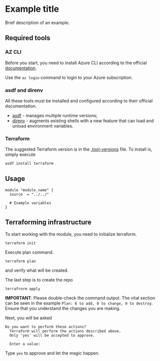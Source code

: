 # Example title

Brief description of an example.

## Required tools

### AZ CLI

Before you start, you need to install Azure CLI according to the official [documentation](https://learn.microsoft.com/en-us/cli/azure/install-azure-cli).

Use the `az login` command to login to your Azure subscription.

### asdf and direnv

All these tools must be installed and configured according to their official documentation.

- [asdf](https://asdf-vm.com/) -  manages multiple runtime versions;
- [direnv](https://direnv.net/) - augments existing shells with a new feature that can load and unload environment variables.

### Terraform

The suggested Terraform version is in the [.tool-versions](.tool-versions) file.
To install is, simply execute

```bash
asdf install terraform
```

## Usage

```hcl
module "module_name" {
  source  = "../../"

  # Example variables
}
```

## Terraforming infrastructure

To start working with the module, you need to initialize terraform.

```shell
terraform init
```

Execute plan command.

```shell
terraform plan
```

and verify what will be created.

The last step is to create the repo

```shell
terrafrorm apply
```

**IMPORTANT**: Please double-check the command output. The vital section can be seen in the example `Plan: 6 to add, 0 to change, 0 to destroy`. Ensure that you understand the changes you are making.

Next, you will be asked

```shell
Do you want to perform these actions?
  Terraform will perform the actions described above.
  Only 'yes' will be accepted to approve.

  Enter a value:
```

Type `yes` to approve and let the magic happen.
